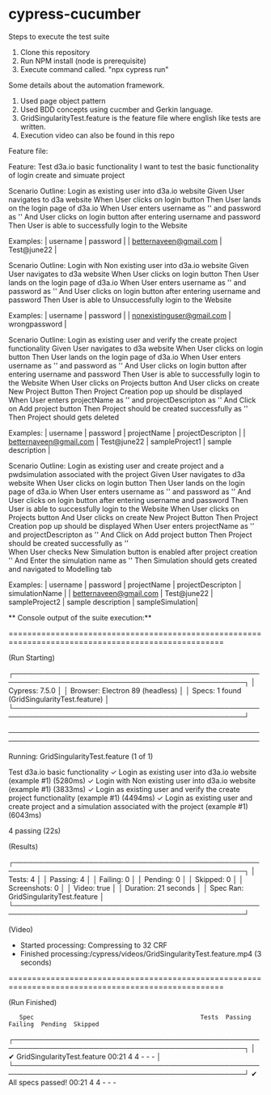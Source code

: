 # cypress-cucumber

Steps to execute the test suite
1. Clone this repository
2. Run NPM install (node is prerequisite)
3. Execute command called. "npx cypress run"

Some details about the automation framework.
1. Used page object pattern
2. Used BDD concepts using cucmber and Gerkin language.
3. GridSingularityTest.feature is the feature file where english like tests are written.
4. Execution video can also be found in this repo

Feature file:

Feature: Test d3a.io basic functionality
    I want to test the basic functionality of login create and simuate project

Scenario Outline: Login as existing user into d3a.io website
    Given User navigates to d3a website
    When User clicks on login button
    Then User lands on the login page of d3a.io
    When User enters username as '<username>' and password as '<password>'
    And User clicks on login button after entering username and password
    Then User is able to successfully login to the Website

Examples:
    | username                  | password    |
    | betternaveen@gmail.com    | Test@june22 |

Scenario Outline: Login with Non existing user into d3a.io website
    Given User navigates to d3a website
    When User clicks on login button
    Then User lands on the login page of d3a.io
    When User enters username as '<username>' and password as '<password>'
    And User clicks on login button after entering username and password
    Then User is able to Unsuccessfully login to the Website

Examples:
    | username                  | password    |
    | nonexistinguser@gmail.com    | wrongpassword |

Scenario Outline: Login as existing user and verify the create project functionality
    Given User navigates to d3a website
    When User clicks on login button
    Then User lands on the login page of d3a.io
    When User enters username as '<username>' and password as '<password>'
    And User clicks on login button after entering username and password
    Then User is able to successfully login to the Website
    When User clicks on Projects button
    And User clicks on create New Project Button
    Then Project Creation pop up should be displayed
    When User enters projectName as '<projectName>' and projectDescripton as '<projectDescripton>'
    And Click on Add project button
    Then Project should be created successfully as '<projectName>'  
    Then Project should gets deleted

Examples:
    | username                  | password    | projectName   | projectDescripton   |
    | betternaveen@gmail.com    | Test@june22 | sampleProject1 | sample description  |

Scenario Outline: Login as existing user and create project and a pwdsimulation associated with the project
    Given User navigates to d3a website
    When User clicks on login button
    Then User lands on the login page of d3a.io
    When User enters username as '<username>' and password as '<password>'
    And User clicks on login button after entering username and password
    Then User is able to successfully login to the Website
    When User clicks on Projects button
    And User clicks on create New Project Button
    Then Project Creation pop up should be displayed
    When User enters projectName as '<projectName>' and projectDescripton as '<projectDescripton>'
    And Click on Add project button
    Then Project should be created successfully as '<projectName>'  
    When User checks New Simulation button is enabled after project creation '<projectName>'
    And Enter the simulation name as '<simulationName>'
    Then Simulation should gets created and navigated to Modelling tab


Examples:
    | username                  | password    | projectName   | projectDescripton   |   simulationName  |
    | betternaveen@gmail.com    | Test@june22 | sampleProject2 | sample description  |   sampleSimulation|




**
Console output of the suite execution:**

====================================================================================================

  (Run Starting)

  ┌────────────────────────────────────────────────────────────────────────────────────────────────┐
  │ Cypress:    7.5.0                                                                              │
  │ Browser:    Electron 89 (headless)                                                             │
  │ Specs:      1 found (GridSingularityTest.feature)                                              │
  └────────────────────────────────────────────────────────────────────────────────────────────────┘


────────────────────────────────────────────────────────────────────────────────────────────────────
                                                                                                    
  Running:  GridSingularityTest.feature                                                     (1 of 1)


  Test d3a.io basic functionality
    ✓ Login as existing user into d3a.io website (example #1) (5280ms)
    ✓ Login with Non existing user into d3a.io website (example #1) (3833ms)
    ✓ Login as existing user and verify the create project functionality (example #1) (4494ms)
    ✓ Login as existing user and create project and a simulation associated with the project (example #1) (6043ms)


  4 passing (22s)


  (Results)

  ┌────────────────────────────────────────────────────────────────────────────────────────────────┐
  │ Tests:        4                                                                                │
  │ Passing:      4                                                                                │
  │ Failing:      0                                                                                │
  │ Pending:      0                                                                                │
  │ Skipped:      0                                                                                │
  │ Screenshots:  0                                                                                │
  │ Video:        true                                                                             │
  │ Duration:     21 seconds                                                                       │
  │ Spec Ran:     GridSingularityTest.feature                                                      │
  └────────────────────────────────────────────────────────────────────────────────────────────────┘


  (Video)

  -  Started processing:  Compressing to 32 CRF                                                     
  -  Finished processing:/cypress/videos/GridSingularityTest.feature.mp4     (3 seconds)
                                                                               


====================================================================================================

  (Run Finished)


       Spec                                              Tests  Passing  Failing  Pending  Skipped  
  ┌────────────────────────────────────────────────────────────────────────────────────────────────┐
  │ ✔  GridSingularityTest.feature              00:21        4        4        -        -        - │
  └────────────────────────────────────────────────────────────────────────────────────────────────┘
    ✔  All specs passed!                        00:21        4        4        -        -        -  
